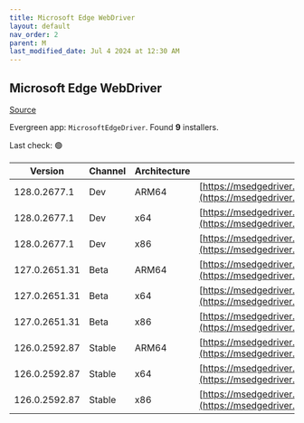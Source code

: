 ```yaml
---
title: Microsoft Edge WebDriver
layout: default
nav_order: 2
parent: M
last_modified_date: Jul 4 2024 at 12:30 AM
---
```


## Microsoft Edge WebDriver

[Source](https://www.microsoft.com/edge)

Evergreen app: `MicrosoftEdgeDriver`. Found **9** installers.

Last check: 🟢

| Version       | Channel | Architecture | URI                                                                                                                                            |
| ------------- | ------- | ------------ | ---------------------------------------------------------------------------------------------------------------------------------------------- |
| 128.0.2677.1  | Dev     | ARM64        | [https://msedgedriver.azureedge.net/128.0.2677.1/edgedriver_arm64.zip](https://msedgedriver.azureedge.net/128.0.2677.1/edgedriver_arm64.zip)   |
| 128.0.2677.1  | Dev     | x64          | [https://msedgedriver.azureedge.net/128.0.2677.1/edgedriver_win64.zip](https://msedgedriver.azureedge.net/128.0.2677.1/edgedriver_win64.zip)   |
| 128.0.2677.1  | Dev     | x86          | [https://msedgedriver.azureedge.net/128.0.2677.1/edgedriver_win32.zip](https://msedgedriver.azureedge.net/128.0.2677.1/edgedriver_win32.zip)   |
| 127.0.2651.31 | Beta    | ARM64        | [https://msedgedriver.azureedge.net/127.0.2651.31/edgedriver_arm64.zip](https://msedgedriver.azureedge.net/127.0.2651.31/edgedriver_arm64.zip) |
| 127.0.2651.31 | Beta    | x64          | [https://msedgedriver.azureedge.net/127.0.2651.31/edgedriver_win64.zip](https://msedgedriver.azureedge.net/127.0.2651.31/edgedriver_win64.zip) |
| 127.0.2651.31 | Beta    | x86          | [https://msedgedriver.azureedge.net/127.0.2651.31/edgedriver_win32.zip](https://msedgedriver.azureedge.net/127.0.2651.31/edgedriver_win32.zip) |
| 126.0.2592.87 | Stable  | ARM64        | [https://msedgedriver.azureedge.net/126.0.2592.87/edgedriver_arm64.zip](https://msedgedriver.azureedge.net/126.0.2592.87/edgedriver_arm64.zip) |
| 126.0.2592.87 | Stable  | x64          | [https://msedgedriver.azureedge.net/126.0.2592.87/edgedriver_win64.zip](https://msedgedriver.azureedge.net/126.0.2592.87/edgedriver_win64.zip) |
| 126.0.2592.87 | Stable  | x86          | [https://msedgedriver.azureedge.net/126.0.2592.87/edgedriver_win32.zip](https://msedgedriver.azureedge.net/126.0.2592.87/edgedriver_win32.zip) |
